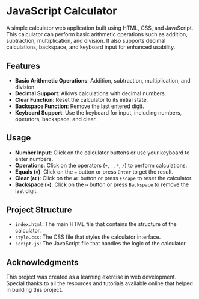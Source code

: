 # JavaScript Calculator

A simple calculator web application built using HTML, CSS, and JavaScript. This calculator can perform basic arithmetic operations such as addition, subtraction, multiplication, and division. It also supports decimal calculations, backspace, and keyboard input for enhanced usability.

## Features

- **Basic Arithmetic Operations**: Addition, subtraction, multiplication, and division.
- **Decimal Support**: Allows calculations with decimal numbers.
- **Clear Function**: Reset the calculator to its initial state.
- **Backspace Function**: Remove the last entered digit.
- **Keyboard Support**: Use the keyboard for input, including numbers, operators, backspace, and clear.

## Usage

- **Number Input**: Click on the calculator buttons or use your keyboard to enter numbers.
- **Operations**: Click on the operators (`+`, `-`, `*`, `/`) to perform calculations.
- **Equals (`=`)**: Click on the `=` button or press `Enter` to get the result.
- **Clear (`AC`)**: Click on the `AC` button or press `Escape` to reset the calculator.
- **Backspace (`⌫`)**: Click on the `⌫` button or press `Backspace` to remove the last digit.

## Project Structure

- `index.html`: The main HTML file that contains the structure of the calculator.
- `style.css`: The CSS file that styles the calculator interface.
- `script.js`: The JavaScript file that handles the logic of the calculator.

## Acknowledgments

This project was created as a learning exercise in web development. Special thanks to all the resources and tutorials available online that helped in building this project.
